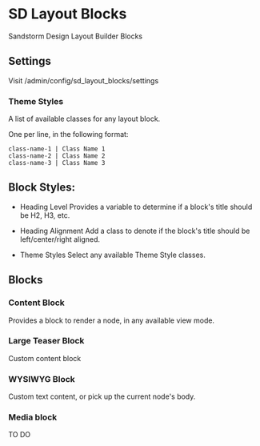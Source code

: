 # SD Layout Blocks
Sandstorm Design Layout Builder Blocks

## Settings
Visit /admin/config/sd_layout_blocks/settings

### Theme Styles

A list of available classes for any layout block.

One per line, in the following format:

```
class-name-1 | Class Name 1
class-name-2 | Class Name 2
class-name-3 | Class Name 3
```

## Block Styles:

- Heading Level
Provides a variable to determine if a block's title should be H2, H3, etc.

- Heading Alignment
Add a class to denote if the block's title should be left/center/right aligned.

- Theme Styles
Select any available Theme Style classes.

## Blocks

### Content Block
Provides a block to render a node, in any available view mode.


### Large Teaser Block
Custom content block

### WYSIWYG Block
Custom text content, or pick up the current node's body.

### Media block
  TO DO

